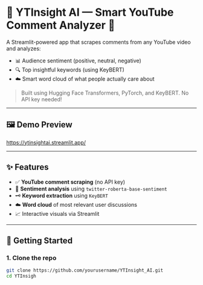 # 🎥 YTInsight AI — Smart YouTube Comment Analyzer 🚀

A Streamlit-powered app that scrapes comments from any YouTube video and analyzes:
- 📊 Audience sentiment (positive, neutral, negative)
- 🔍 Top insightful keywords (using KeyBERT)
- ☁️ Smart word cloud of what people actually care about

> Built using Hugging Face Transformers, PyTorch, and KeyBERT. No API key needed!

---

## 🖼️ Demo Preview
https://ytinsightai.streamlit.app/


---

## ✨ Features

- ✅ **YouTube comment scraping** (no API key)
- 🧠 **Sentiment analysis** using `twitter-roberta-base-sentiment`
- 🗝️ **Keyword extraction** using `KeyBERT`
- ☁️ **Word cloud** of most relevant user discussions
- 📈 Interactive visuals via Streamlit

---

## 🚀 Getting Started

### 1. Clone the repo
```bash
git clone https://github.com/yourusername/YTInsight_AI.git
cd YTInsigh
